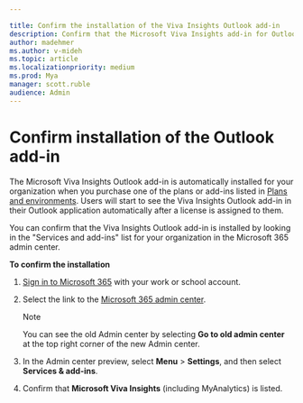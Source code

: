 ```yaml
---

title: Confirm the installation of the Viva Insights Outlook add-in
description: Confirm that the Microsoft Viva Insights add-in for Outlook is installed
author: madehmer
ms.author: v-mideh
ms.topic: article
ms.localizationpriority: medium 
ms.prod: Mya
manager: scott.ruble
audience: Admin
---
```


# Confirm installation of the Outlook add-in

The Microsoft Viva Insights Outlook add-in is automatically installed for your organization when you purchase one of the plans or add-ins listed in [Plans and environments](../overview/plans-environments.md). Users will start to see the Viva Insights Outlook add-in in their Outlook application automatically after a license is assigned to them.

You can confirm that the Viva Insights Outlook add-in is installed by looking in the "Services and add-ins" list for your organization in the Microsoft 365 admin center.

**To confirm the installation**

1. [Sign in to Microsoft 365](https://support.microsoft.com/office/where-to-sign-into-microsoft-365-for-business-e9eb7d51-5430-4929-91ab-6157c5a050b4) with your work or school account.
2. Select the link to the [Microsoft 365 admin center](https://aka.ms/admincenter).

   >[!Note]
   >You can see the old Admin center by selecting **Go to old admin center** at the top right corner of the new Admin center.

3. In the Admin center preview, select **Menu** > **Settings**, and then select **Services & add-ins**.
4. Confirm that **Microsoft Viva Insights** (including MyAnalytics) is listed.
